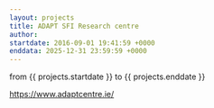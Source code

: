 ```yaml
---
layout: projects
title: ADAPT SFI Research centre
author: 
startdate: 2016-09-01 19:41:59 +0000
enddata: 2025-12-31 23:59:59 +0000
---
```


from {{ projects.startdate }} to {{ projects.enddate }}

https://www.adaptcentre.ie/